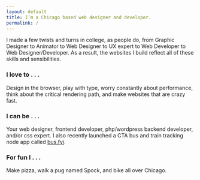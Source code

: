 ```yaml
---
layout: default
title: I’m a Chicago based web designer and developer.
permalink: /
---
```


I made a few twists and turns in college, as people do, from Graphic Designer to Animator to Web Designer to UX expert to Web Developer to Web Designer/Developer. As a result, the websites I build reflect all of these skills and sensibilities.

### I love to . . .
Design in the browser, play with type, worry constantly about performance, think about the critical rendering path, and make websites that are crazy fast.

### I can be . . .
Your web designer, frontend developer, php/wordpress backend developer, and/or css expert.
I also recently launched a CTA bus and train tracking node app called [bus.fyi](http://bus.fyi/).

### For fun I . . .
Make pizza, walk a pug named Spock, and bike all over Chicago.
